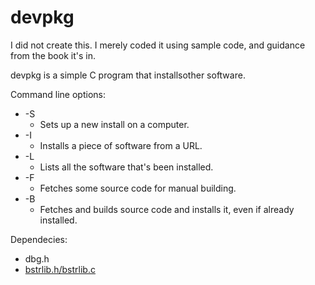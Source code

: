 # devpkg

I did not create this. I merely coded it using sample code, and guidance from the book it's in.

devpkg is a simple C program that installsother software.

Command line options:
- -S
    - Sets up a new install on a computer.
- -I
    - Installs a piece of software from a URL.
- -L
    - Lists all the software that's been installed.
- -F
    - Fetches some source code for manual building.
- -B
    - Fetches and builds source code and installs it, even if already installed.

Dependecies:
- dbg.h
- [bstrlib.h/bstrlib.c](http://bstring.sourceforge.net/)